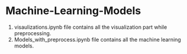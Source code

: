# Machine-Learning-Models
1. visaulizations.ipynb file contains all the visualization part while preprocessing.
2. Models_with_preprocess.ipynb file contains all the machine learning models.
